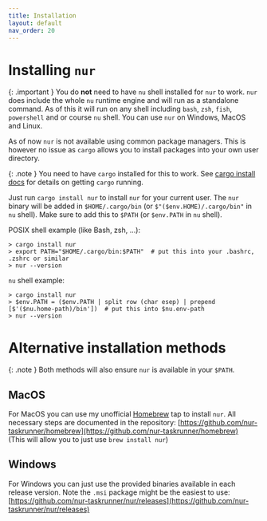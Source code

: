 ```yaml
---
title: Installation
layout: default
nav_order: 20
---
```


# Installing `nur`

{: .important }
You do **not** need to have `nu` shell installed for `nur` to work. `nur` does
include the whole `nu` runtime engine and will run as a standalone command. As of this
it will run on any shell including `bash`, `zsh`, `fish`, `powershell` and or course `nu`
shell. You can use `nur` on Windows, MacOS and Linux.

As of now `nur` is not available using common package managers. This is however no issue as `cargo`
allows you to install packages into your own user directory.

{: .note }
You need to have `cargo` installed for this to work. See [cargo install docs](https://doc.rust-lang.org/cargo/getting-started/installation.html)
for details on getting `cargo` running.

Just run `cargo install nur` to install `nur` for your current user. The `nur` binary will be
added in `$HOME/.cargo/bin` (or `$"($env.HOME)/.cargo/bin"` in `nu` shell). Make sure to add
this to `$PATH` (or `$env.PATH` in `nu` shell).

POSIX shell example (like Bash, zsh, ...):

```nu
> cargo install nur
> export PATH="$HOME/.cargo/bin:$PATH"  # put this into your .bashrc, .zshrc or similar
> nur --version
```

`nu` shell example:

```nu
> cargo install nur
> $env.PATH = ($env.PATH | split row (char esep) | prepend [$'($nu.home-path)/bin'])  # put this into $nu.env-path
> nur --version
```

# Alternative installation methods

{: .note }
Both methods will also ensure `nur` is available in your `$PATH`.

## MacOS

For MacOS you can use my unofficial [Homebrew](https://brew.sh/) tap to install `nur`. All necessary
steps are documented in the repository:
[https://github.com/nur-taskrunner/homebrew](https://github.com/nur-taskrunner/homebrew)  
(This will allow you to just use `brew install nur`)

## Windows

For Windows you can just use the provided binaries available in each release version. Note the
`.msi` package might be the easiest to use:
[https://github.com/nur-taskrunner/nur/releases](https://github.com/nur-taskrunner/nur/releases)

